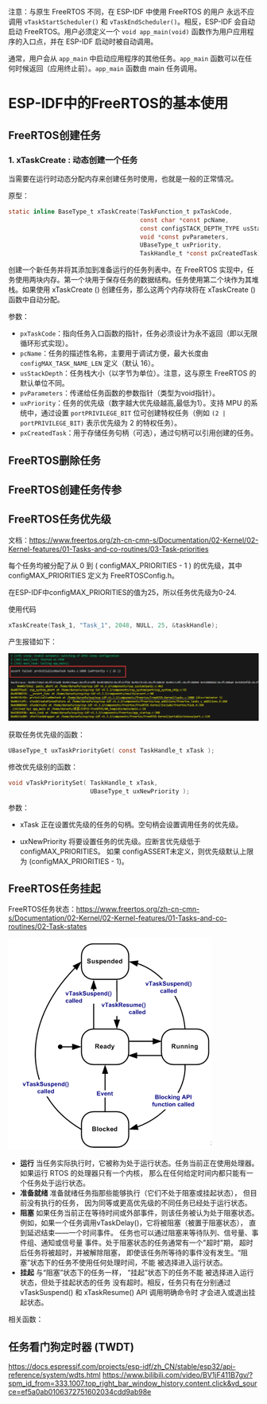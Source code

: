 





注意：与原生 FreeRTOS 不同，在 ESP-IDF 中使用 FreeRTOS 的用户 永远不应调用 `vTaskStartScheduler()` 和 `vTaskEndScheduler()`。相反，ESP-IDF 会自动启动 FreeRTOS。用户必须定义一个 `void app_main(void)` 函数作为用户应用程序的入口点，并在 ESP-IDF 启动时被自动调用。

通常，用户会从 `app_main` 中启动应用程序的其他任务。`app_main` 函数可以在任何时候返回（应用终止前）。`app_main` 函数由 main 任务调用。


# ESP-IDF中的FreeRTOS的基本使用

## FreeRTOS创建任务

### 1. xTaskCreate : 动态创建一个任务

当需要在运行时动态分配内存来创建任务时使用，也就是一般的正常情况。

原型：

```c
static inline BaseType_t xTaskCreate(TaskFunction_t pxTaskCode, 
									 const char *const pcName, 
									 const configSTACK_DEPTH_TYPE usStackDepth, 
									 void *const pvParameters, 
									 UBaseType_t uxPriority, 
									 TaskHandle_t *const pxCreatedTask)
```

创建一个新任务并将其添加到准备运行的任务列表中。在 FreeRTOS 实现中，任务使用两块内存。第一个块用于保存任务的数据结构。任务使用第二个块作为其堆栈。如果使用 xTaskCreate () 创建任务，那么这两个内存块将在 xTaskCreate () 函数中自动分配。

参数：

- `pxTaskCode`：指向任务入口函数的指针，任务必须设计为永不返回（即以无限循环形式实现）。
- `pcName`：任务的描述性名称，主要用于调试方便，最大长度由 `configMAX_TASK_NAME_LEN` 定义（默认 16）。
- `usStackDepth`：任务栈大小（以字节为单位）。注意，这与原生 FreeRTOS 的默认单位不同。
- `pvParameters`：传递给任务函数的参数指针（类型为void指针）。
- `uxPriority`：任务的优先级（数字越大优先级越高,最低为1）。支持 MPU 的系统中，通过设置 `portPRIVILEGE_BIT` 位可创建特权任务（例如 `(2 | portPRIVILEGE_BIT)` 表示优先级为 2 的特权任务）。
- `pxCreatedTask`：用于存储任务句柄（可选），通过句柄可以引用创建的任务。


## FreeRTOS删除任务


## FreeRTOS创建任务传参


## FreeRTOS任务优先级

文档：https://www.freertos.org/zh-cn-cmn-s/Documentation/02-Kernel/02-Kernel-features/01-Tasks-and-co-routines/03-Task-priorities

每个任务均被分配了从 0 到 ( configMAX_PRIORITIES - 1 ) 的优先级，其中 configMAX_PRIORITIES 定义为 FreeRTOSConfig.h。

在ESP-IDF中configMAX_PRIORITIES的值为25，所以任务优先级为0-24.

使用代码
```c
xTaskCreate(Task_1, "Task_1", 2048, NULL, 25, &taskHandle);
```

产生报错如下：

![](attachments/Pasted%20image%2020250106200143.png)

获取任务优先级的函数：

```c
UBaseType_t uxTaskPriorityGet( const TaskHandle_t xTask );
```

修改优先级别的函数：
```c
void vTaskPrioritySet( TaskHandle_t xTask,
                       UBaseType_t uxNewPriority );
```

参数：
- xTask
  正在设置优先级的任务的句柄。空句柄会设置调用任务的优先级。

- uxNewPriority
   将要设置任务的优先级。应断言优先级低于 configMAX_PRIORITIES。 如果 configASSERT未定义，则优先级默认上限为 (configMAX_PRIORITIES - 1)。

## FreeRTOS任务挂起

FreeRTOS任务状态：https://www.freertos.org/zh-cn-cmn-s/Documentation/02-Kernel/02-Kernel-features/01-Tasks-and-co-routines/02-Task-states

![](attachments/Pasted%20image%2020250106202323.png)

- **运行**
  当任务实际执行时，它被称为处于运行状态。任务当前正在使用处理器。 如果运行 RTOS 的处理器只有一个内核， 那么在任何给定时间内都只能有一个任务处于运行状态。
- **准备就绪**
  准备就绪任务指那些能够执行（它们不处于阻塞或挂起状态）， 但目前没有执行的任务， 因为同等或更高优先级的不同任务已经处于运行状态。
- **阻塞**
  如果任务当前正在等待时间或外部事件，则该任务被认为处于阻塞状态。 例如，如果一个任务调用vTaskDelay()，它将被阻塞（被置于阻塞状态）， 直到延迟结束——一个时间事件。 任务也可以通过阻塞来等待队列、信号量、事件组、通知或信号量 事件。处于阻塞状态的任务通常有一个"超时"期， 超时后任务将被超时，并被解除阻塞， 即使该任务所等待的事件没有发生。“阻塞”状态下的任务不使用任何处理时间，不能 被选择进入运行状态。
- **挂起**
  与“阻塞”状态下的任务一样， “挂起”状态下的任务不能 被选择进入运行状态，但处于挂起状态的任务 没有超时。相反，任务只有在分别通过 vTaskSuspend() 和 xTaskResume() API 调用明确命令时 才会进入或退出挂起状态。

相关函数：


## 任务看门狗定时器 (TWDT)

https://docs.espressif.com/projects/esp-idf/zh_CN/stable/esp32/api-reference/system/wdts.html
https://www.bilibili.com/video/BV1jF411B7gv/?spm_id_from=333.1007.top_right_bar_window_history.content.click&vd_source=ef5a0ab0106372751602034cdd9ab98e